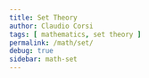 ```yaml
---
title: Set Theory
author: Claudio Corsi
tags: [ mathematics, set theory ]
permalink: /math/set/
debug: true
sidebar: math-set
---
```



